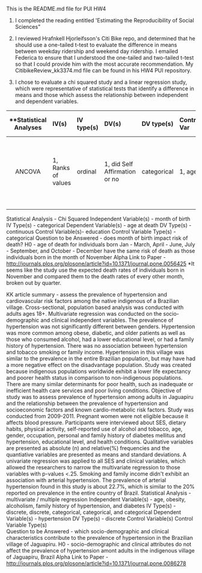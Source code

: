 This is the README.md file for PUI HW4

1. I completed the reading entitled 'Estimating the Reproducibility of Social Sciences"

2. I reviewed Hrafnkell Hjorleifsson's Citi Bike repo, and determined that he should use a one-tailed t-test to evaluate 
the difference in means between weekday ridership and weekend day ridership. I emailed Federica to ensure that I understood
the one-tailed and two-tailed t-test so that I could provide him with the most accurate recommendation. My CitibikeReview_kk3374.md file can be found in his HW4 PUI repository. 

3. I chose to evaluate a chi squared study and a linear regression study, which were representative of statistical tests
that identify a difference in means and those which assess the relationship between independent and dependent variables. 

| **Statistical Analyses	|  IV(s)  |  IV type(s) |  DV(s)  |  DV type(s)  |  Control Var | Control Var type  | Question to be answered | _H0_ | alpha | link to paper **| 
|:----------:|:----------|:------------|:-------------|:-------------|:------------|:------------- |:------------------|:----:|:-------:|:-------|
ANCOVA	| 1, Ranks of values | ordinal | 1, did Self Affirmation or no| categorical | 1, age | continuous (could also be categoridcal) | 	Do participants in self-affirmation rak  value significantly higher than control group | Ranks test groups <= Ranks control group | 0.05 | [Self-Affirmation Improves Problem-Solving under Stress](http://journals.plos.org/plosone/article?id=10.1371/journal.pone.0062593) |
  |||||||||

Statistical Analysis - Chi Squared
Independent Variable(s)	- month of birth
IV Type(s) - categorical
Dependent Variable(s)	- age at death
DV Type(s) - continuous
Control Variable(s)- education
Control Variable Type(s) - categorical
Question to be Answered	- does month of birth impact risk of death?
H0 - age of death for individuals born Jan - March, April - June, July - September, and October - December have the same
risk of death as those individuals born in the month of November
Alpha	Link to Paper - http://journals.plos.org/plosone/article?id=10.1371/journal.pone.0056425
*It seems like the study use the expected death rates of individuals born in November and compared them to the death rates
of every other month, broken out by quarter. 

KK article summary - assess the prevalence of hypertension and cardiovascular risk factors among the native indigenous of
a Brazilian village. Cross-sectional, population based analysis was conducted with adults ages 18+. Multivariate regression
was conducted on the socio-demographic and clinical independent variables. The prevalence of hypertension was not significantly
different between genders. Hypertension was more common among obese, diabetic, and older patients as well as those who 
consumed alcohol, had a lower educational level, or had a family history of hypertension. There was no association between
hypertension and tobacco smoking or family income. Hypertension in this village was similar to the prevalence in the 
entire Brazilian population, but may have had a more negative effect on the disadvantage population. Study was created because
indigenous populations worldwide exhibit a lower life expectancy and poorer health status in comparison to non-indigenous
populations. There are many similar determinants for poor health, such as inadequate or inefficient health care services and
poor living conditions. Objective of study was to assess prevalence of hypertension among adults in Jaguapiru and the
relationship between the prevalence of hypertension and socioeconomic factors and known cardio-metabolic risk factors. Study
was conducted from 2009-2011. Pregnant women were not eligible because it affects blood pressure. Participants were 
interviewed about SES, dietary habits, physical activity, self-reported use of alcohol and tobacco, age, gender, 
occupation, personal and family history of diabetes mellitus and hypertension, educational level, and health conditions.
Qualitative variables are presented as absolute (n) and relative(%) frequencies and the quantiative variables are presented
as means and standard deviations. A univariate regression was applied to all SES and clinical variables, which allowed the
researchers to narrow the multivariate regression to those variables with p-values <.25. Smoking and family income didn't
exhibit an association with arterial hypertension. The prevalence of arterial hypertension found in this study is about 22.7%,
which is similar to the 20% reported on prevalence in the entire country of Brazil. 
Statistical Analysis - multivariate / multiple regression
Independent Variable(s)	- age, obesity, alcoholism, family history of hypertension, and diabetes
IV Type(s) - discrete, discrete, categorical, categorical, and categorical
Dependent Variable(s)	- hypertension
DV Type(s) - discrete
Control Variable(s)
Control Variable Type(s)	
Question to be Answered	- which socio-demographic and clinical characteristics contribute to the prevalence of hypertension
in the Brazilian village of Jaguapiru.
H0	- socio-demographic and clinical attributes do not affect the prevalence of hypertension amont adults in the indigenous
village of Jaguapiru, Brazil
Alpha	Link to Paper - http://journals.plos.org/plosone/article?id=10.1371/journal.pone.0086278
